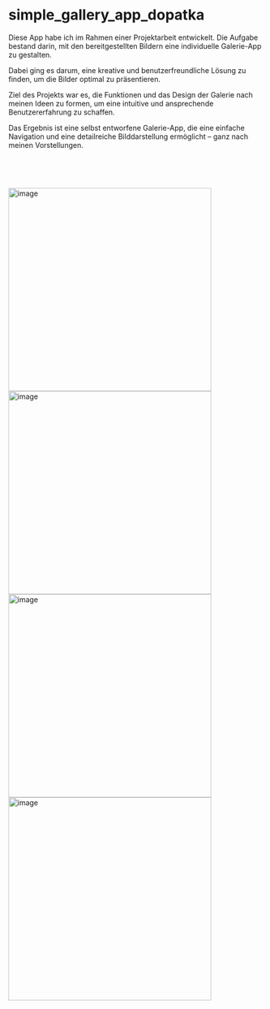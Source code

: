 # simple_gallery_app_dopatka

  

Diese App habe ich im Rahmen einer Projektarbeit entwickelt.
Die Aufgabe bestand darin, mit den bereitgestellten Bildern eine individuelle Galerie-App zu gestalten.

Dabei ging es darum, eine kreative und benutzerfreundliche Lösung zu finden, um die Bilder optimal zu präsentieren.

Ziel des Projekts war es, die Funktionen und das Design der Galerie nach meinen Ideen zu formen,
um eine intuitive und ansprechende Benutzererfahrung zu schaffen.

Das Ergebnis ist eine selbst entworfene Galerie-App,
die eine einfache Navigation und eine detailreiche Bilddarstellung ermöglicht – ganz nach meinen Vorstellungen.

$~$

$~$

<img width="400" alt="image" src="https://github.com/user-attachments/assets/1dbbb91d-1668-4fe9-9dc3-be680b9be734">
<img width="400" alt="image" src="https://github.com/user-attachments/assets/e1d6f5b1-c4f4-4ba4-906f-d0921a57b07c">

</br>

<img width="400" alt="image" src="https://github.com/user-attachments/assets/260b1850-46af-4377-bbc5-ae00afb25d58">
<img width="400" alt="image" src="https://github.com/user-attachments/assets/d868e137-073a-4523-93f8-d4ff810b3997">
